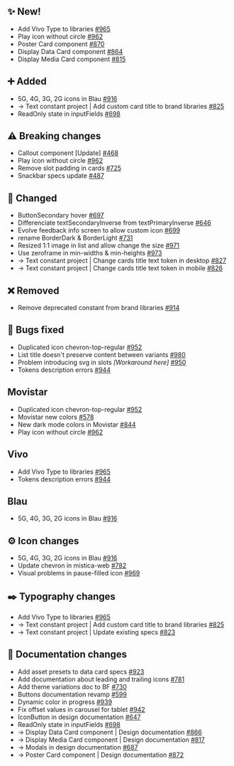 ## ✨ New!

- Add Vivo Type to libraries [#965](https://github.com/Telefonica/mistica-design/issues/965)
- Play icon without circle [#962](https://github.com/Telefonica/mistica-design/issues/962)
- Poster Card component [#870](https://github.com/Telefonica/mistica-design/issues/870)
- Display Data Card component [#864](https://github.com/Telefonica/mistica-design/issues/864)
- Display Media Card component [#815](https://github.com/Telefonica/mistica-design/issues/815)

## ➕ Added

- 5G, 4G, 3G, 2G icons in Blau [#916](https://github.com/Telefonica/mistica-design/issues/916)
- → Text constant project | Add custom card title to brand libraries [#825](https://github.com/Telefonica/mistica-design/issues/825)
- ReadOnly state in inputFields [#698](https://github.com/Telefonica/mistica-design/issues/698)

## ⚠️ Breaking changes

- Callout component [Update] [#468](https://github.com/Telefonica/mistica-design/issues/468)
- Play icon without circle [#962](https://github.com/Telefonica/mistica-design/issues/962)
- Remove slot padding in cards [#725](https://github.com/Telefonica/mistica-design/issues/725)
- Snackbar specs update [#487](https://github.com/Telefonica/mistica-design/issues/487)

## 🔄 Changed

- ButtonSecondary hover [#697](https://github.com/Telefonica/mistica-design/issues/697)
- Differenciate textSecondaryInverse from textPrimaryInverse [#646](https://github.com/Telefonica/mistica-design/issues/646)
- Evolve feedback info screen to allow custom icon [#699](https://github.com/Telefonica/mistica-design/issues/699)
- rename BorderDark & BorderLight [#731](https://github.com/Telefonica/mistica-design/issues/731)
- Resized 1:1 image in list and allow change the size [#971](https://github.com/Telefonica/mistica-design/issues/971)
- Use zeroframe in min-widths & min-heights [#973](https://github.com/Telefonica/mistica-design/issues/973)
- → Text constant project | Change cards title text token in desktop [#827](https://github.com/Telefonica/mistica-design/issues/827)
- → Text constant project | Change cards title text token in mobile [#826](https://github.com/Telefonica/mistica-design/issues/826)

## ❌ Removed

- Remove deprecated constant from brand libraries [#914](https://github.com/Telefonica/mistica-design/issues/914)

## 🐞 Bugs fixed

- Duplicated icon chevron-top-regular [#952](https://github.com/Telefonica/mistica-design/issues/952)
- List title doesn't preserve content between variants [#980](https://github.com/Telefonica/mistica-design/issues/980)
- Problem introducing svg in slots *[Workaround here]* [#950](https://github.com/Telefonica/mistica-design/issues/950)
- Tokens description errors [#944](https://github.com/Telefonica/mistica-design/issues/944)

## Movistar

- Duplicated icon chevron-top-regular [#952](https://github.com/Telefonica/mistica-design/issues/952)
- Movistar new colors [#578](https://github.com/Telefonica/mistica-design/issues/578)
- New dark mode colors in Movistar [#844](https://github.com/Telefonica/mistica-design/issues/844)
- Play icon without circle [#962](https://github.com/Telefonica/mistica-design/issues/962)

## Vivo

- Add Vivo Type to libraries [#965](https://github.com/Telefonica/mistica-design/issues/965)
- Tokens description errors [#944](https://github.com/Telefonica/mistica-design/issues/944)

## Blau

- 5G, 4G, 3G, 2G icons in Blau [#916](https://github.com/Telefonica/mistica-design/issues/916)

## ⚙️ Icon changes

- 5G, 4G, 3G, 2G icons in Blau [#916](https://github.com/Telefonica/mistica-design/issues/916)
- Update chevron in mistica-web [#782](https://github.com/Telefonica/mistica-design/issues/782)
- Visual problems in pause-filled icon [#969](https://github.com/Telefonica/mistica-design/issues/969)

## ✒️ Typography changes

- Add Vivo Type to libraries [#965](https://github.com/Telefonica/mistica-design/issues/965)
- → Text constant project | Add custom card title to brand libraries [#825](https://github.com/Telefonica/mistica-design/issues/825)
- → Text constant project | Update existing specs [#823](https://github.com/Telefonica/mistica-design/issues/823)

## 📒 Documentation changes

- Add asset presets to data card specs [#923](https://github.com/Telefonica/mistica-design/issues/923)
- Add documentation about leading and trailing icons [#781](https://github.com/Telefonica/mistica-design/issues/781)
- Add theme variations doc to BF [#730](https://github.com/Telefonica/mistica-design/issues/730)
- Buttons documentation revamp [#599](https://github.com/Telefonica/mistica-design/issues/599)
- Dynamic color in progress [#939](https://github.com/Telefonica/mistica-design/issues/939)
- Fix offset values in carousel for tablet [#942](https://github.com/Telefonica/mistica-design/issues/942)
- IconButton in design documentation [#647](https://github.com/Telefonica/mistica-design/issues/647)
- ReadOnly state in inputFields [#698](https://github.com/Telefonica/mistica-design/issues/698)
- → Display Data Card component | Design documentation [#866](https://github.com/Telefonica/mistica-design/issues/866)
- → Display Media Card component | Design documentation [#817](https://github.com/Telefonica/mistica-design/issues/817)
- → Modals in design documentation [#687](https://github.com/Telefonica/mistica-design/issues/687)
- → Poster Card component | Design documentation [#872](https://github.com/Telefonica/mistica-design/issues/872)
